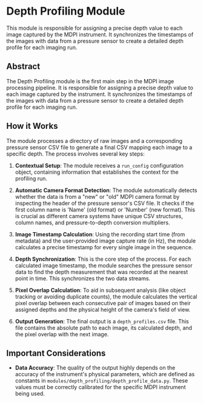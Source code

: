 # Depth Profiling Module

This module is responsible for assigning a precise depth value to each image captured by the MDPI instrument. It synchronizes the timestamps of the images with data from a pressure sensor to create a detailed depth profile for each imaging run.

## Abstract

The Depth Profiling module is the first main step in the MDPI image processing pipeline. It is responsible for assigning a precise depth value to each image captured by the instrument. It synchronizes the timestamps of the images with data from a pressure sensor to create a detailed depth profile for each imaging run.

## How it Works

The module processes a directory of raw images and a corresponding pressure sensor CSV file to generate a final CSV mapping each image to a specific depth. The process involves several key steps:

1.  **Contextual Setup**: The module receives a `run_config` configuration object, containing information that establishes the context for the profiling run.

2.  **Automatic Camera Format Detection**: The module automatically detects whether the data is from a "new" or "old" MDPI camera format by inspecting the header of the pressure sensor's CSV file. It checks if the first column name is 'Name' (old format) or 'Number' (new format). This is crucial as different camera systems have unique CSV structures, column names, and pressure-to-depth conversion multipliers.

3.  **Image Timestamp Calculation**: Using the recording start time (from metadata) and the user-provided image capture rate (in Hz), the module calculates a precise timestamp for every single image in the sequence.

4.  **Depth Synchronization**: This is the core step of the process. For each calculated image timestamp, the module searches the pressure sensor data to find the depth measurement that was recorded at the nearest point in time. This synchronizes the two data streams.

5.  **Pixel Overlap Calculation**: To aid in subsequent analysis (like object tracking or avoiding duplicate counts), the module calculates the vertical pixel overlap between each consecutive pair of images based on their assigned depths and the physical height of the camera's field of view.

6.  **Output Generation**: The final output is a `depth_profiles.csv` file. This file contains the absolute path to each image, its calculated depth, and the pixel overlap with the next image.

## Important Considerations

*   **Data Accuracy**: The quality of the output highly depends on the accuracy of the instrument's physical parameters, which are defined as constants in `modules/depth_profiling/depth_profile_data.py`. These values must be correctly calibrated for the specific MDPI instrument being used.
